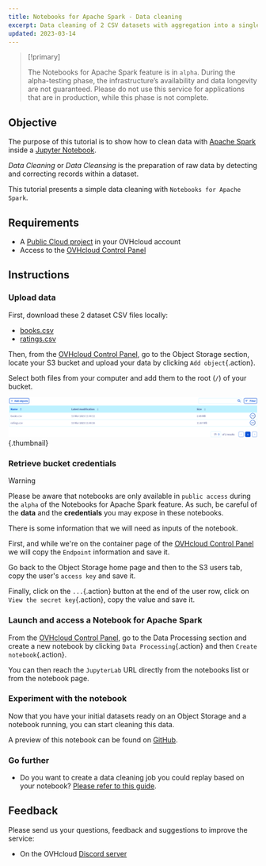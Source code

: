 ```yaml
---
title: Notebooks for Apache Spark - Data cleaning
excerpt: Data cleaning of 2 CSV datasets with aggregation into a single clean Parquet file
updated: 2023-03-14
---
```


> [!primary]
>
> The Notebooks for Apache Spark feature is in `alpha`. During the alpha-testing phase, the infrastructure’s availability and data longevity are not guaranteed. Please do not use this service for applications that are in production, while this phase is not complete.
>

## Objective

The purpose of this tutorial is to show how to clean data with [Apache Spark](https://spark.apache.org/) inside a [Jupyter Notebook](https://jupyter.org/).

*Data Cleaning* or *Data Cleansing* is the preparation of raw data by detecting and correcting records within a dataset.

This tutorial presents a simple data cleaning with `Notebooks for Apache Spark`.

## Requirements 

- A [Public Cloud project](https://www.ovhcloud.com/asia/public-cloud/) in your OVHcloud account
- Access to the [OVHcloud Control Panel](https://ca.ovh.com/auth/?action=gotomanager&from=https://www.ovh.com/asia/&ovhSubsidiary=asia)

## Instructions

### Upload data

First, download these 2 dataset CSV files locally:
- [books.csv](https://raw.githubusercontent.com/ovh/data-processing-samples/master/apache_spark_notebook_data_cleaning/books.csv)
- [ratings.csv](https://raw.githubusercontent.com/ovh/data-processing-samples/master/apache_spark_notebook_data_cleaning/ratings.csv)

Then, from the [OVHcloud Control Panel](https://ca.ovh.com/auth/?action=gotomanager&from=https://www.ovh.com/asia/&ovhSubsidiary=asia), go to the Object Storage section, locate your S3 bucket and upload your data by clicking `Add object`{.action}.

Select both files from your computer and add them to the root (`/`) of your bucket.

![image](images/object-storage-datasets.png){.thumbnail}

### Retrieve bucket credentials

> [!warning]
>
> Please be aware that notebooks are only available in `public access` during the `alpha` of the Notebooks for Apache Spark feature. As such, be careful of the **data** and the **credentials** you may expose in these notebooks.

There is some information that we will need as inputs of the notebook.

First, and while we're on the container page of the [OVHcloud Control Panel](https://ca.ovh.com/auth/?action=gotomanager&from=https://www.ovh.com/asia/&ovhSubsidiary=asia) we will copy the `Endpoint` information and save it.

Go back to the Object Storage home page and then to the S3 users tab, copy the user's `access key` and save it.

Finally, click on the `...`{.action} button at the end of the user row, click on `View the secret key`{.action}, copy the value and save it.

### Launch and access a Notebook for Apache Spark

From the [OVHcloud Control Panel](https://ca.ovh.com/auth/?action=gotomanager&from=https://www.ovh.com/asia/&ovhSubsidiary=asia), go to the Data Processing section and create a new notebook by clicking `Data Processing`{.action} and then `Create notebook`{.action}.

You can then reach the `JupyterLab` URL directly from the notebooks list or from the notebook page.

### Experiment with the notebook

Now that you have your initial datasets ready on an Object Storage and a notebook running, you can start cleaning this data.

A preview of this notebook can be found on [GitHub](https://github.com/ovh/data-processing-samples/blob/master/apache_spark_notebook_data_cleaning/apache_spark_notebook_data_cleaning_tutorial.ipynb).

### Go further

- Do you want to create a data cleaning job you could replay based on your notebook? [Please refer to this guide](/pages/public_cloud/data_analytics/data_processing/31_HOWTO_submit-python-ui).

## Feedback

Please send us your questions, feedback and suggestions to improve the service:

- On the OVHcloud [Discord server](https://discord.com/invite/vXVurFfwe9)

